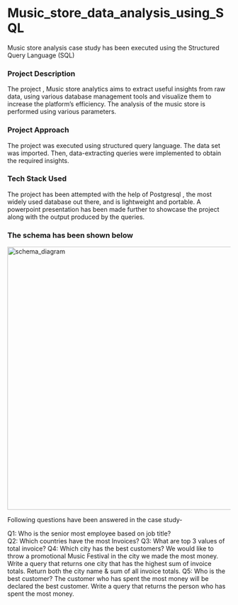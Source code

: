 # Music_store_data_analysis_using_SQL
Music store analysis case study has been executed using the Structured Query Language (SQL)

<H3>Project Description</H3>
The project , Music store analytics aims to extract useful insights from raw data, using various database management tools and visualize them to increase the platform’s efficiency. The analysis of the music store is performed using various parameters. 

<h3>Project Approach</h3>
The project was executed using structured query language. The data set was imported. Then, data-extracting queries were implemented to obtain the required insights.

<h3>Tech Stack Used</h3>
The project has been attempted with the help of Postgresql , the most widely used database out there, and is lightweight and portable. A powerpoint presentation has been made further to showcase the project along with the output produced by the queries.

<h3>The schema has been shown below</h3>

<img width="594" alt="schema_diagram" src="https://github.com/kashishgandhi01/Music_store_data_analysis_using_SQL/assets/140305063/858c44ef-ea3c-4289-88b9-6dcf0cdbd772">

Following questions have been answered in the case study- 

Q1: Who is the senior most employee based on job title? <br>
Q2: Which countries have the most Invoices?
Q3: What are top 3 values of total invoice?
Q4: Which city has the best customers? We would like to throw a promotional Music Festival in the city we made the most money. 
Write a query that returns one city that has the highest sum of invoice totals. 
Return both the city name & sum of all invoice totals.
Q5: Who is the best customer? The customer who has spent the most money will be declared the best customer. Write a query that returns the person who has spent the most money.




